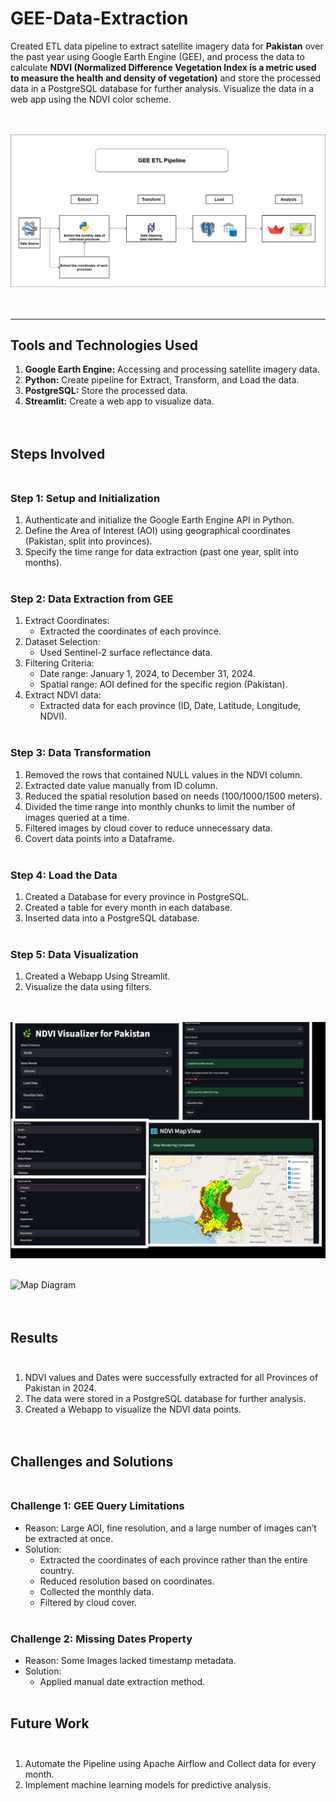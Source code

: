 # GEE-Data-Extraction <br />

Created ETL data pipeline to extract satellite imagery data for **Pakistan** over the past year  using Google Earth Engine (GEE), and process the data to calculate **NDVI (Normalized Difference Vegetation Index is a metric used to measure the health and density of vegetation)** and store the processed data in a PostgreSQL database for further analysis. Visualize the data in a web app using the NDVI color scheme.<br /><br /><br />

![ETL Diagram](https://github.com/zaid638/GEE-Data-Extraction/blob/main/GEE%20ETL%20Diagram%205.png) <br /><br /><br />

---

## Tools and Technologies Used <br />

1. **Google Earth Engine:** Accessing and processing satellite imagery data.
2. **Python:** Create pipeline for Extract, Transform, and Load the data.
3. **PostgreSQL:** Store the processed data.
4. **Streamlit:** Create a web app to visualize data.<br /><br /><br />


## Steps Involved <br /><br />

### Step 1: Setup and Initialization <br />

1. Authenticate and initialize the Google Earth Engine API in Python.
2. Define the Area of Interest (AOI) using geographical coordinates (Pakistan, split into provinces).
3. Specify the time range for data extraction (past one year, split into months).<br /><br />


### Step 2: Data Extraction from GEE <br />

1. Extract Coordinates:
   - Extracted the coordinates of each province.
2. Dataset Selection:
   - Used Sentinel-2 surface reflectance data.
3. Filtering Criteria:
   - Date range: January 1, 2024, to December 31, 2024.
   - Spatial range: AOI defined for the specific region (Pakistan).
4. Extract NDVI data:
   - Extracted data for each province (ID, Date, Latitude, Longitude, NDVI).<br /><br />

### Step 3: Data Transformation <br />

1. Removed the rows that contained NULL values in the NDVI column.
2. Extracted date value manually from ID column.
3. Reduced the spatial resolution based on needs (100/1000/1500 meters).
4. Divided the time range into monthly chunks to limit the number of images queried at a time.
5. Filtered images by cloud cover to reduce unnecessary data.
6. Covert data points into a Dataframe.<br /><br />

### Step 4: Load the Data <br />

1. Created a Database for every province in PostgreSQL.
2. Created a table for every month in each database.
3. Inserted data into a PostgreSQL database.<br /><br />

### Step 5: Data Visualization <br />

1. Created a Webapp Using Streamlit. 
2. Visualize the data using filters.<br /><br /><br />

![App Diagram](https://github.com/zaid638/GEE-Data-Extraction/blob/main/collage1.png) <br /><br />

![Map Diagram](https://github.com/zaid638/GEE-Data-Extraction/blob/main/collage2.png) <br /><br /><br />

## Results <br /><br />

1.	NDVI values and Dates were successfully extracted for all Provinces of Pakistan in 2024.
2.	The data were stored in a PostgreSQL database for further analysis.
3.	Created a Webapp to visualize the NDVI data points.<br /><br /><br />

## Challenges and Solutions<br /><br />

### Challenge 1: GEE Query Limitations<br />

- Reason: Large AOI, fine resolution, and a large number of images can’t be extracted at once. 
- Solution:
   * Extracted the coordinates of each province rather than the entire country.
   * Reduced resolution based on coordinates.
   * Collected the monthly data.
   * Filtered by cloud cover.<br /><br />
   
### Challenge 2: Missing Dates Property<br />

- Reason: Some Images lacked timestamp metadata. 
- Solution:
   * Applied manual date extraction method.<br /><br />
   
## Future Work<br /><br />

1. Automate the Pipeline using Apache Airflow and Collect data for every month. 
2. Implement machine learning models for predictive analysis.<br /><br />
